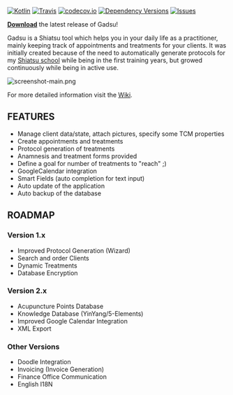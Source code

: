 
<!---
[![Travis CI Status](https://travis-ci.org/christophpickl/gadsu.svg?branch=master)](https://travis-ci.org/christophpickl/gadsu) 
[![Coverage](https://img.shields.io/codecov/c/github/christophpickl/gadsu/master.svg)](https://codecov.io/github/christophpickl/gadsu?branch=master)
-->

[![Kotlin](https://img.shields.io/badge/kotlin-1.2.0-blue.svg)](http://kotlinlang.org)
[![Travis](https://img.shields.io/travis/christophpickl/gadsu.svg)](https://travis-ci.org/christophpickl/gadsu)
[![codecov.io](https://codecov.io/github/christophpickl/gadsu/coverage.svg?branch=master)](https://codecov.io/github/christophpickl/gadsu?branch=master)
[![Dependency Versions](https://www.versioneye.com/user/projects/572880644a0faa000b782062/badge.svg?style=flat)](https://www.versioneye.com/user/projects/572880644a0faa000b782062)
[![Issues](https://img.shields.io/github/issues/christophpickl/gadsu.svg)](https://github.com/christophpickl/gadsu/issues?q=is%3Aopen) 


[**Download**](https://github.com/christophpickl/gadsu/releases/latest) the latest release of Gadsu!

Gadsu is a Shiatsu tool which helps you in your daily life as a practitioner, mainly keeping track of appointments and treatments for your clients.
It was initially created because of the need to automatically generate protocols for my [Shiatsu school](http://www.shiatsu-schule.at/shiatsu-start.html) while being in the first training years, but growed continuously while being in active use.

![screenshot-main.png](https://github.com/christophpickl/gadsu/wiki/screenshot-main.png "Gadsu Screenshot")

For more detailed information visit the [Wiki](https://github.com/christophpickl/gadsu/wiki).

## FEATURES

* Manage client data/state, attach pictures, specify some TCM properties
* Create appointments and treatments
* Protocol generation of treatments
* Anamnesis and treatment forms provided
* Define a goal for number of treatments to "reach" ;)
* GoogleCalendar integration
* Smart Fields (auto completion for text input)
* Auto update of the application
* Auto backup of the database

##  ROADMAP

### Version 1.x

* Improved Protocol Generation (Wizard)
* Search and order Clients
* Dynamic Treatments
* Database Encryption

### Version 2.x

* Acupuncture Points Database
* Knowledge Database (YinYang/5-Elements)
* Improved Google Calendar Integration
* XML Export

### Other Versions

* Doodle Integration
* Invoicing (Invoice Generation)
* Finance Office Communication
* English I18N
